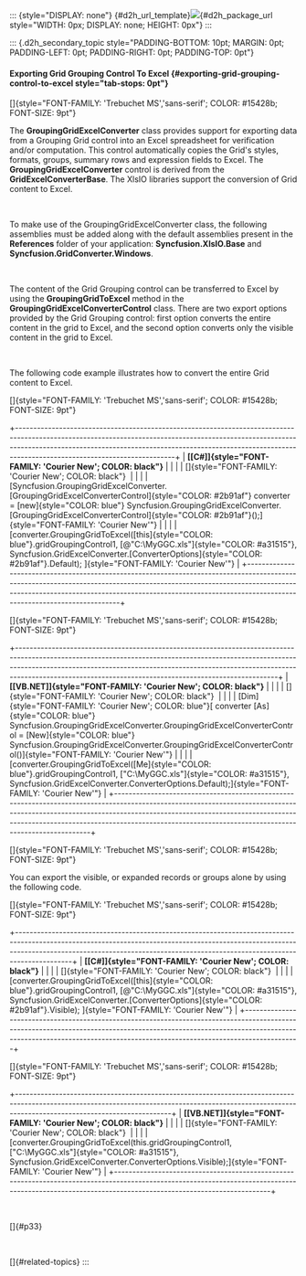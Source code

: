 ::: {style="DISPLAY: none"}
[](ms-xhelp:///?Id=d2h_url_template){#d2h_url_template}![](!package_url!){#d2h_package_url style="WIDTH: 0px; DISPLAY: none; HEIGHT: 0px"}
:::

::: {.d2h_secondary_topic style="PADDING-BOTTOM: 10pt; MARGIN: 0pt; PADDING-LEFT: 0pt; PADDING-RIGHT: 0pt; PADDING-TOP: 0pt"}
#### Exporting Grid Grouping Control To Excel {#exporting-grid-grouping-control-to-excel style="tab-stops: 0pt"}

[]{style="FONT-FAMILY: 'Trebuchet MS','sans-serif'; COLOR: #15428b; FONT-SIZE: 9pt"} 

The **GroupingGridExcelConverter** class provides support for exporting data from a Grouping Grid control into an Excel spreadsheet for verification and/or computation. This control automatically copies the Grid\'s styles, formats, groups, summary rows and expression fields to Excel. The **GroupingGridExcelConverter** control is derived from the **GridExcelConverterBase**. The XlsIO libraries support the conversion of Grid content to Excel.

 

To make use of the GroupingGridExcelConverter class, the following assemblies must be added along with the default assemblies present in the **References** folder of your application: **Syncfusion.XlsIO.Base** and **Syncfusion.GridConverter.Windows**.

 

The content of the Grid Grouping control can be transferred to Excel by using the **GroupingGridToExcel** method in the **GroupingGridExcelConverterControl** class. There are two export options provided by the Grid Grouping control: first option converts the entire content in the grid to Excel, and the second option converts only the visible content in the grid to Excel.

 

The following code example illustrates how to convert the entire Grid content to Excel.

[]{style="FONT-FAMILY: 'Trebuchet MS','sans-serif'; COLOR: #15428b; FONT-SIZE: 9pt"} 

+-------------------------------------------------------------------------------------------------------------------------------------------------------------------------------------------------------------------------------------------------------------------------------------+
| **[\[C#\]]{style="FONT-FAMILY: 'Courier New'; COLOR: black"}**                                                                                                                                                                                                                      |
|                                                                                                                                                                                                                                                                                     |
| []{style="FONT-FAMILY: 'Courier New'; COLOR: black"}                                                                                                                                                                                                                                |
|                                                                                                                                                                                                                                                                                     |
| [Syncfusion.GroupingGridExcelConverter.[GroupingGridExcelConverterControl]{style="COLOR: #2b91af"} converter = [new]{style="COLOR: blue"} Syncfusion.GroupingGridExcelConverter.[GroupingGridExcelConverterControl]{style="COLOR: #2b91af"}();]{style="FONT-FAMILY: 'Courier New'"} |
|                                                                                                                                                                                                                                                                                     |
| [converter.GroupingGridToExcel([this]{style="COLOR: blue"}.gridGroupingControl1, [@\"C:\\MyGGC.xls\"]{style="COLOR: #a31515"}, Syncfusion.GridExcelConverter.[ConverterOptions]{style="COLOR: #2b91af"}.Default); ]{style="FONT-FAMILY: 'Courier New'"}                             |
+-------------------------------------------------------------------------------------------------------------------------------------------------------------------------------------------------------------------------------------------------------------------------------------+

[]{style="FONT-FAMILY: 'Trebuchet MS','sans-serif'; COLOR: #15428b; FONT-SIZE: 9pt"} 

+-----------------------------------------------------------------------------------------------------------------------------------------------------------------------------------------------------------------------------------------------------------------------------------------------------------------+
| **[\[VB.NET\]]{style="FONT-FAMILY: 'Courier New'; COLOR: black"}**                                                                                                                                                                                                                                              |
|                                                                                                                                                                                                                                                                                                                 |
| []{style="FONT-FAMILY: 'Courier New'; COLOR: black"}                                                                                                                                                                                                                                                            |
|                                                                                                                                                                                                                                                                                                                 |
| [Dim]{style="FONT-FAMILY: 'Courier New'; COLOR: blue"}[ converter [As]{style="COLOR: blue"} Syncfusion.GroupingGridExcelConverter.GroupingGridExcelConverterControl = [New]{style="COLOR: blue"} Syncfusion.GroupingGridExcelConverter.GroupingGridExcelConverterControl()]{style="FONT-FAMILY: 'Courier New'"} |
|                                                                                                                                                                                                                                                                                                                 |
| [converter.GroupingGridToExcel([Me]{style="COLOR: blue"}.gridGroupingControl1, [\"C:\\MyGGC.xls\"]{style="COLOR: #a31515"}, Syncfusion.GridExcelConverter.ConverterOptions.Default);]{style="FONT-FAMILY: 'Courier New'"}                                                                                       |
+-----------------------------------------------------------------------------------------------------------------------------------------------------------------------------------------------------------------------------------------------------------------------------------------------------------------+

[]{style="FONT-FAMILY: 'Trebuchet MS','sans-serif'; COLOR: #15428b; FONT-SIZE: 9pt"} 

You can export the visible, or expanded records or groups alone by using the following code.

[]{style="FONT-FAMILY: 'Trebuchet MS','sans-serif'; COLOR: #15428b; FONT-SIZE: 9pt"} 

+---------------------------------------------------------------------------------------------------------------------------------------------------------------------------------------------------------------------------------------------------------+
| **[\[C#\]]{style="FONT-FAMILY: 'Courier New'; COLOR: black"}**                                                                                                                                                                                          |
|                                                                                                                                                                                                                                                         |
| []{style="FONT-FAMILY: 'Courier New'; COLOR: black"}                                                                                                                                                                                                    |
|                                                                                                                                                                                                                                                         |
| [converter.GroupingGridToExcel([this]{style="COLOR: blue"}.gridGroupingControl1, [@\"C:\\MyGGC.xls\"]{style="COLOR: #a31515"}, Syncfusion.GridExcelConverter.[ConverterOptions]{style="COLOR: #2b91af"}.Visible); ]{style="FONT-FAMILY: 'Courier New'"} |
+---------------------------------------------------------------------------------------------------------------------------------------------------------------------------------------------------------------------------------------------------------+

[]{style="FONT-FAMILY: 'Trebuchet MS','sans-serif'; COLOR: #15428b; FONT-SIZE: 9pt"} 

+------------------------------------------------------------------------------------------------------------------------------------------------------------------------------------------------------+
| **[\[VB.NET\]]{style="FONT-FAMILY: 'Courier New'; COLOR: black"}**                                                                                                                                   |
|                                                                                                                                                                                                      |
| []{style="FONT-FAMILY: 'Courier New'; COLOR: black"}                                                                                                                                                 |
|                                                                                                                                                                                                      |
| [converter.GroupingGridToExcel(this.gridGroupingControl1, [\"C:\\MyGGC.xls\"]{style="COLOR: #a31515"}, Syncfusion.GridExcelConverter.ConverterOptions.Visible);]{style="FONT-FAMILY: 'Courier New'"} |
+------------------------------------------------------------------------------------------------------------------------------------------------------------------------------------------------------+

 

[]{#p33} 

 

[]{#related-topics}
:::
